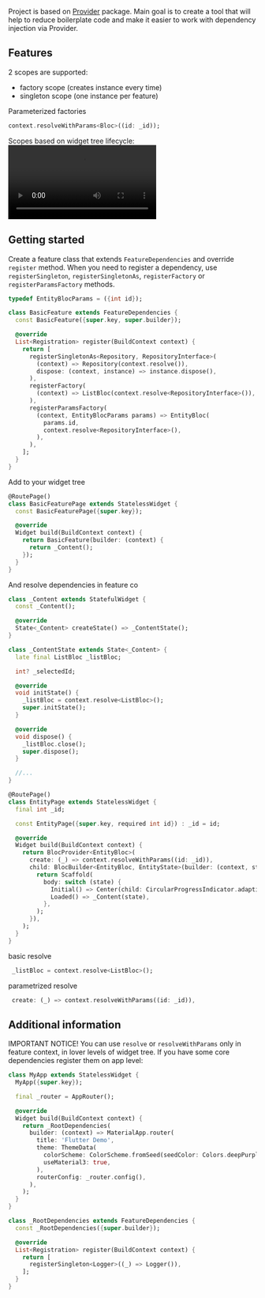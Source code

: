 <!--
This README describes the package. If you publish this package to pub.dev,
this README's contents appear on the landing page for your package.

For information about how to write a good package README, see the guide for
[writing package pages](https://dart.dev/tools/pub/writing-package-pages).

For general information about developing packages, see the Dart guide for
[creating packages](https://dart.dev/guides/libraries/create-packages)
and the Flutter guide for
[developing packages and plugins](https://flutter.dev/to/develop-packages).
-->

Project is based on [Provider](https://pub.dev/packages/provider) package.
Main goal is to create a tool that will help to reduce boilerplate code and
make it easier to work with dependency injection via Provider.

## Features
2 scopes are supported:
- factory scope (creates instance every time)
- singleton scope (one instance per feature)

Parameterized factories
```dart
context.resolveWithParams<Bloc>((id: _id));
```

Scopes based on widget tree lifecycle:
![@VideoToGifConverterBot.mp4](%40VideoToGifConverterBot.mp4)


## Getting started
Create a feature class that extends `FeatureDependencies` and override `register` method.
When you need to register a dependency, use `registerSingleton`, `registerSingletonAs`, `registerFactory` or `registerParamsFactory` methods.

```dart
typedef EntityBlocParams = ({int id});

class BasicFeature extends FeatureDependencies {
  const BasicFeature({super.key, super.builder});

  @override
  List<Registration> register(BuildContext context) {
    return [
      registerSingletonAs<Repository, RepositoryInterface>(
        (context) => Repository(context.resolve()),
        dispose: (context, instance) => instance.dispose(),
      ),
      registerFactory(
        (context) => ListBloc(context.resolve<RepositoryInterface>()),
      ),
      registerParamsFactory(
        (context, EntityBlocParams params) => EntityBloc(
          params.id,
          context.resolve<RepositoryInterface>(),
        ),
      ),
    ];
  }
}
```

Add to your widget tree
```dart
@RoutePage()
class BasicFeaturePage extends StatelessWidget {
  const BasicFeaturePage({super.key});

  @override
  Widget build(BuildContext context) {
    return BasicFeature(builder: (context) {
      return _Content();
    });
  }
}
```

And resolve dependencies in feature co
```dart
class _Content extends StatefulWidget {
  const _Content();

  @override
  State<_Content> createState() => _ContentState();
}

class _ContentState extends State<_Content> {
  late final ListBloc _listBloc;

  int? _selectedId;

  @override
  void initState() {
    _listBloc = context.resolve<ListBloc>();
    super.initState();
  }

  @override
  void dispose() {
    _listBloc.close();
    super.dispose();
  }

  //...
}
```
```dart
@RoutePage()
class EntityPage extends StatelessWidget {
  final int _id;

  const EntityPage({super.key, required int id}) : _id = id;

  @override
  Widget build(BuildContext context) {
    return BlocProvider<EntityBloc>(
      create: (_) => context.resolveWithParams((id: _id)),
      child: BlocBuilder<EntityBloc, EntityState>(builder: (context, state) {
        return Scaffold(
          body: switch (state) {
            Initial() => Center(child: CircularProgressIndicator.adaptive()),
            Loaded() => _Content(state),
          },
        );
      }),
    );
  }
}
```

basic resolve
```dart
 _listBloc = context.resolve<ListBloc>();
```

parametrized resolve
```dart
 create: (_) => context.resolveWithParams((id: _id)),
```

## Additional information

IMPORTANT NOTICE! You can use `resolve` or `resolveWithParams` only in feature context, in lover levels of widget tree.
If you have some core dependencies register them on app level:
```dart
class MyApp extends StatelessWidget {
  MyApp({super.key});

  final _router = AppRouter();

  @override
  Widget build(BuildContext context) {
    return _RootDependencies(
      builder: (context) => MaterialApp.router(
        title: 'Flutter Demo',
        theme: ThemeData(
          colorScheme: ColorScheme.fromSeed(seedColor: Colors.deepPurple),
          useMaterial3: true,
        ),
        routerConfig: _router.config(),
      ),
    );
  }
}

class _RootDependencies extends FeatureDependencies {
  const _RootDependencies({super.builder});

  @override
  List<Registration> register(BuildContext context) {
    return [
      registerSingleton<Logger>((_) => Logger()),
    ];
  }
}
```

